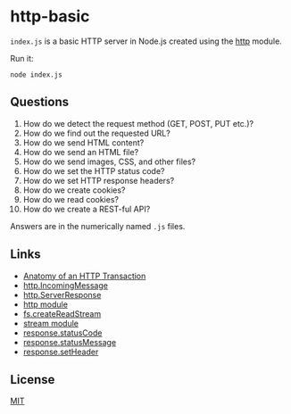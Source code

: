 # http-basic

`index.js` is a basic HTTP server in Node.js created using the [http](https://nodejs.org/api/http.html) module.

Run it:

```
node index.js
```

## Questions

1. How do we detect the request method (GET, POST, PUT etc.)?
2. How do we find out the requested URL?
3. How do we send HTML content?
4. How do we send an HTML file?
5. How do we send images, CSS, and other files?
6. How do we set the HTTP status code?
7. How do we set HTTP response headers?
8. How do we create cookies?
9. How do we read cookies?
10. How do we create a REST-ful API?

Answers are in the numerically named `.js` files.

## Links

* [Anatomy of an HTTP Transaction](https://nodejs.org/en/docs/guides/anatomy-of-an-http-transaction/)
* [http.IncomingMessage](https://nodejs.org/api/http.html#http_class_http_incomingmessage)
* [http.ServerResponse](https://nodejs.org/api/http.html#http_class_http_serverresponse)
* [http module](https://nodejs.org/api/http.html)
* [fs.createReadStream](https://nodejs.org/api/fs.html#fs_fs_createreadstream_path_options)
* [stream module](https://nodejs.org/api/stream.html)
* [response.statusCode](https://nodejs.org/api/http.html#http_response_statuscode)
* [response.statusMessage](https://nodejs.org/api/http.html#http_response_statusmessage)
* [response.setHeader](https://nodejs.org/api/http.html#http_response_setheader_name_value)

## License

[MIT](LICENSE)
